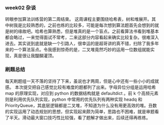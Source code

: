 ### week02 杂谈

转眼参加算法训练营的第二周结束。
这周课程主要围绕哈希表，树和堆展开。其中树我是比较熟悉的，之前也练的比较多，可能是每次想到算法题首先会想到的就是树的缘故吧。哈希也算熟悉，但是堆真的是一个盲点。之前看算法书看到堆基本都会略过，一来觉得面试不常考，二来这部分内容看起来确实比较复杂。很难深入进去。其实说到底就是缺一个引路人，很幸运的是超哥讲的真不错，扫除了我多年来的一个算法盲点。令我感到惊奇的是，二叉堆竟然巧妙的运用一位数组就能实现，真是很让我醍醐灌顶。

### 刷题总结

每天刷题组一天不落的坚持了下来，虽说也才两周，但是心中还有一些小小的成就感。
本次提交把自己感觉比较有难度的题都列了出来。字母异位分组是运用哈希 map 的原理实现，对应到 python 的数据结构就是 defaultdict 。前 k 个高频元素则是利用优先队列实现，python 中常用的优先队列有两种实现 headq 和 PriorityQueue，其底层逻辑都是二叉堆，不知道为什么没有用更高效的堆。丑数的实现运用了动态规划的思想，但实现起来颇为简单，思路也不困难，就是审题看了半天。滑动最大窗口技巧性比较强，看了题解才做出来，后续还得再练练。


